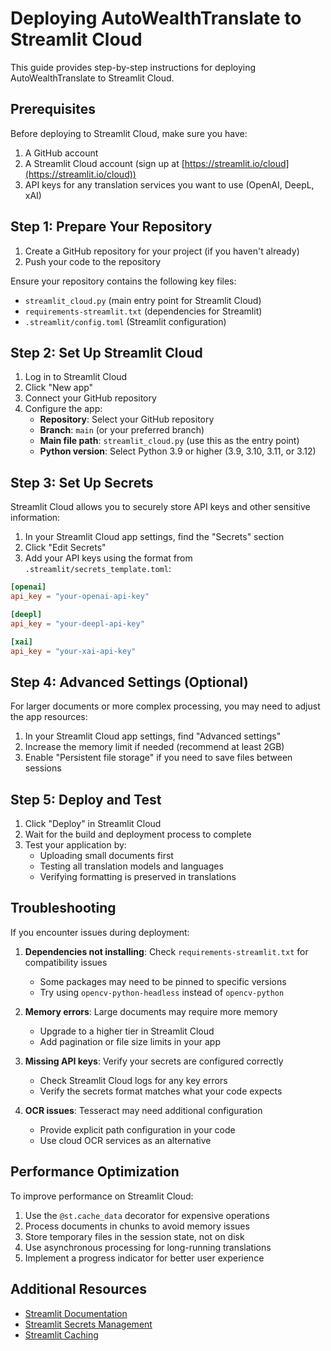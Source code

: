 # Deploying AutoWealthTranslate to Streamlit Cloud

This guide provides step-by-step instructions for deploying AutoWealthTranslate to Streamlit Cloud.

## Prerequisites

Before deploying to Streamlit Cloud, make sure you have:

1. A GitHub account
2. A Streamlit Cloud account (sign up at [https://streamlit.io/cloud](https://streamlit.io/cloud))
3. API keys for any translation services you want to use (OpenAI, DeepL, xAI)

## Step 1: Prepare Your Repository

1. Create a GitHub repository for your project (if you haven't already)
2. Push your code to the repository

Ensure your repository contains the following key files:
- `streamlit_cloud.py` (main entry point for Streamlit Cloud)
- `requirements-streamlit.txt` (dependencies for Streamlit)
- `.streamlit/config.toml` (Streamlit configuration)

## Step 2: Set Up Streamlit Cloud

1. Log in to Streamlit Cloud
2. Click "New app"
3. Connect your GitHub repository
4. Configure the app:
   - **Repository**: Select your GitHub repository
   - **Branch**: `main` (or your preferred branch)
   - **Main file path**: `streamlit_cloud.py` (use this as the entry point)
   - **Python version**: Select Python 3.9 or higher (3.9, 3.10, 3.11, or 3.12)

## Step 3: Set Up Secrets

Streamlit Cloud allows you to securely store API keys and other sensitive information:

1. In your Streamlit Cloud app settings, find the "Secrets" section
2. Click "Edit Secrets"
3. Add your API keys using the format from `.streamlit/secrets_template.toml`:

```toml
[openai]
api_key = "your-openai-api-key"

[deepl]
api_key = "your-deepl-api-key"

[xai]
api_key = "your-xai-api-key"
```

## Step 4: Advanced Settings (Optional)

For larger documents or more complex processing, you may need to adjust the app resources:

1. In your Streamlit Cloud app settings, find "Advanced settings"
2. Increase the memory limit if needed (recommend at least 2GB)
3. Enable "Persistent file storage" if you need to save files between sessions

## Step 5: Deploy and Test

1. Click "Deploy" in Streamlit Cloud
2. Wait for the build and deployment process to complete
3. Test your application by:
   - Uploading small documents first
   - Testing all translation models and languages
   - Verifying formatting is preserved in translations

## Troubleshooting

If you encounter issues during deployment:

1. **Dependencies not installing**: Check `requirements-streamlit.txt` for compatibility issues
   - Some packages may need to be pinned to specific versions
   - Try using `opencv-python-headless` instead of `opencv-python`

2. **Memory errors**: Large documents may require more memory
   - Upgrade to a higher tier in Streamlit Cloud
   - Add pagination or file size limits in your app

3. **Missing API keys**: Verify your secrets are configured correctly
   - Check Streamlit Cloud logs for any key errors
   - Verify the secrets format matches what your code expects

4. **OCR issues**: Tesseract may need additional configuration
   - Provide explicit path configuration in your code
   - Use cloud OCR services as an alternative

## Performance Optimization

To improve performance on Streamlit Cloud:

1. Use the `@st.cache_data` decorator for expensive operations
2. Process documents in chunks to avoid memory issues
3. Store temporary files in the session state, not on disk
4. Use asynchronous processing for long-running translations
5. Implement a progress indicator for better user experience

## Additional Resources

- [Streamlit Documentation](https://docs.streamlit.io/)
- [Streamlit Secrets Management](https://docs.streamlit.io/streamlit-community-cloud/get-started/deploy-an-app/connect-to-data-sources/secrets-management)
- [Streamlit Caching](https://docs.streamlit.io/library/advanced-features/caching) 